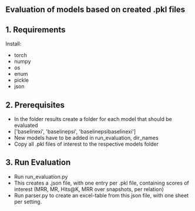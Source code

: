 ## Evaluation of models based on created .pkl files

## 1. Requirements
Install:
* torch
* numpy
* os
* enum
* pickle
* json


## 2. Prerequisites
* In the folder results create a folder for each model that should be evaluated
* ['baselinexi', 'baselinepsi', 'baselinepsibaselinexi']  
* New models have to be added in run_evaluation, dir_names
* Copy all .pkl files of interest to the respective models folder

## 3. Run Evaluation
* Run run_evaluation.py
* This creates a .json file, with one entry per .pkl file, containing scores of interest (MRR, MR, Hits@K, MRR over snapshots, per relation)
* Run parser.py to create an excel-table from this json file, with one sheet per setting.

